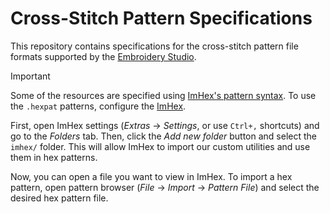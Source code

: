 # Cross-Stitch Pattern Specifications

This repository contains specifications for the cross-stitch pattern file formats supported by the [Embroidery Studio](https://github.com/embroidery-space/embroidery-studio).

> [!IMPORTANT]
> Some of the resources are specified using [ImHex's pattern syntax](https://docs.werwolv.net/pattern-language).
> To use the `.hexpat` patterns, configure the [ImHex](https://github.com/WerWolv/ImHex).
>
> First, open ImHex settings (_Extras_ -> _Settings_, or use `Ctrl+,` shortcuts) and go to the _Folders_ tab.
> Then, click the _Add new folder_ button and select the `imhex/` folder.
> This will allow ImHex to import our custom utilities and use them in hex patterns.
>
> Now, you can open a file you want to view in ImHex.
> To import a hex pattern, open pattern browser (_File_ -> _Import_ -> _Pattern File_) and select the desired hex pattern file.
